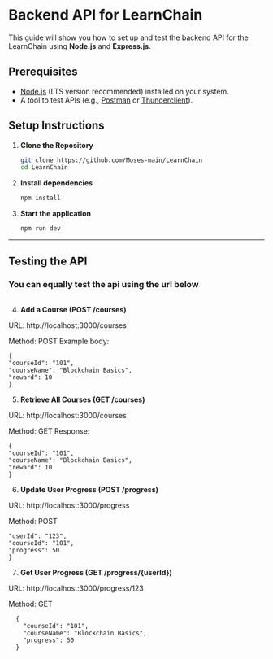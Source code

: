 # Backend API for LearnChain

This guide will show you how to set up and test the backend API for the LearnChain using **Node.js** and **Express.js**.

## Prerequisites

- [Node.js](https://nodejs.org/) (LTS version recommended) installed on your system.
- A tool to test APIs (e.g., [Postman](https://www.postman.com/) or [Thunderclient](https://www.thunderclient.com/)).

## Setup Instructions

1. **Clone the Repository**

   ```bash
   git clone https://github.com/Moses-main/LearnChain
   cd LearnChain

   ```

2. **Install dependencies**

   ```bash
   npm install
   ```

3. **Start the application**

   ```bash
   npm run dev
   ```

---

## Testing the API

### You can equally test the api using the url below

```

```

4. **Add a Course (POST /courses)**

URL: http://localhost:3000/courses

Method: POST
Example body:

```
{
"courseId": "101",
"courseName": "Blockchain Basics",
"reward": 10
}
```

5. **Retrieve All Courses (GET /courses)**

URL: http://localhost:3000/courses

Method: GET
Response:

```
{
"courseId": "101",
"courseName": "Blockchain Basics",
"reward": 10
}

```

6. **Update User Progress (POST /progress)**

URL: http://localhost:3000/progress

Method: POST

```{
"userId": "123",
"courseId": "101",
"progress": 50
}
```

7. **Get User Progress (GET /progress/{userId})**

URL: http://localhost:3000/progress/123

Method: GET

```
  {
    "courseId": "101",
    "courseName": "Blockchain Basics",
    "progress": 50
  }
```
